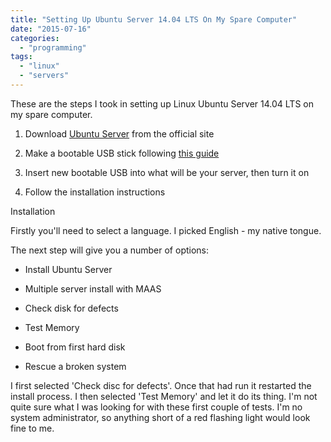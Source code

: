```yaml
---
title: "Setting Up Ubuntu Server 14.04 LTS On My Spare Computer"
date: "2015-07-16"
categories: 
  - "programming"
tags: 
  - "linux"
  - "servers"
---
```


These are the steps I took in setting up Linux Ubuntu Server 14.04 LTS on my spare computer.

1. Download [Ubuntu Server](http://web.archive.org/web/20160415064323/http://www.ubuntu.com/download/server) from the official site

3. Make a bootable USB stick following [this guide](http://web.archive.org/web/20160415064323/http://www.ubuntu.com/download/desktop/create-a-usb-stick-on-ubuntu)

5. Insert new bootable USB into what will be your server, then turn it on

7. Follow the installation instructions

Installation

Firstly you'll need to select a language. I picked English - my native tongue.

The next step will give you a number of options:

- Install Ubuntu Server

- Multiple server install with MAAS

- Check disk for defects

- Test Memory

- Boot from first hard disk

- Rescue a broken system

I first selected 'Check disc for defects'. Once that had run it restarted the install process. I then selected 'Test Memory' and let it do its thing. I'm not quite sure what I was looking for with these first couple of tests. I'm no system administrator, so anything short of a red flashing light would look fine to me.
